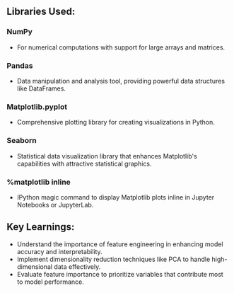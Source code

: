## Libraries Used:
### NumPy
* For numerical computations with support for large arrays and matrices.

### Pandas
* Data manipulation and analysis tool, providing powerful data structures like DataFrames.

### Matplotlib.pyplot 
* Comprehensive plotting library for creating visualizations in Python.

### Seaborn 
* Statistical data visualization library that enhances Matplotlib's capabilities with attractive statistical graphics.

### %matplotlib inline
* IPython magic command to display Matplotlib plots inline in Jupyter Notebooks or JupyterLab.
## Key Learnings:
* Understand the importance of feature engineering in enhancing model accuracy and interpretability.
* Implement dimensionality reduction techniques like PCA to handle high-dimensional data effectively.
* Evaluate feature importance to prioritize variables that contribute most to model performance.
